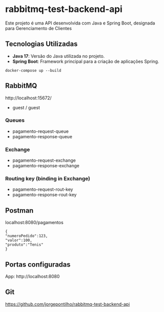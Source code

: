 #  rabbitmq-test-backend-api

Este projeto é uma API desenvolvida com Java e Spring Boot, designada para Gerenciamento de Clientes

## Tecnologias Utilizadas

- **Java 17**: Versão do Java utilizada no projeto.
- **Spring Boot**: Framework principal para a criação de aplicações Spring.

````shell
docker-compose up --build
````

## RabbitMQ
http://localhost:15672/
- guest / guest

### Queues
- pagamento-request-queue
- pagamento-response-queue

### Exchange
- pagamento-request-exchange
- pagamento-response-exchange

### Routing key (binding in Exchange)
- pagamento-request-rout-key
- pagamento-response-rout-key

## Postman
localhost:8080/pagamentos
````
{
"numeroPedido":123,
"valor":100,
"produto":"Tenis"
}
````
## Portas configuradas

App: http://localhost:8080

## Git
https://github.com/jorgepontilho/rabbitmq-test-backend-api